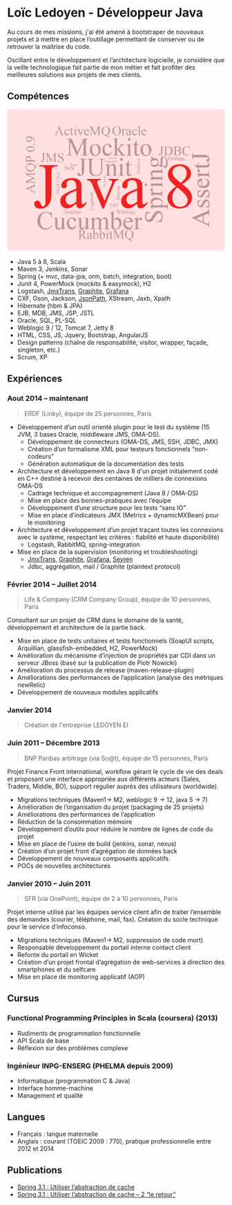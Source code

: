 # Loïc Ledoyen - Développeur Java

Au cours de mes missions, j'ai été amené à bootstraper de nouveaux projets et à mettre en place l’outillage permettant de conserver ou de retrouver la maitrise du code.

Oscillant entre le développement et l’architecture logicielle, je considère que la veille technologique fait partie de mon métier et fait profiter des meilleures solutions aux projets de mes clients.

## Compétences

![Tech Cloud](tech_cloud_2017_03_10.png)

* Java 5 à 8, Scala
* Maven 3, Jenkins, Sonar
* Spring (+ mvc, data-jpa, orm, batch, integration, boot)
* Junit 4, PowerMock (mockito & easymock), H2
* Logstash, [JmxTrans](https://github.com/jmxtrans/jmxtrans), [Graphite](https://github.com/graphite-project/), [Grafana](https://github.com/grafana/grafana)
* CXF, Gson, Jackson, [JsonPath](https://github.com/jayway/JsonPath), XStream, Jaxb, Xpath
* Hibernate (hbm & JPA)
* EJB, MDB, JMS, JSP, JSTL
* Oracle, SQL, PL-SQL
* Weblogic 9 / 12, Tomcat 7, Jetty 8
* HTML, CSS, JS, Jquery, Bootstrap, AngularJS
* Design patterns (chaîne de responsabilité, visitor, wrapper, façade, singleton, etc.)
* Scrum, XP

## Expériences

### Aout 2014 – maintenant
> ERDF (Linky), équipe de 25 personnes, Paris

* Développement d’un outil orienté plugin pour le test du système (15 JVM, 3 bases Oracle, middleware JMS, OMA-DS).
  * Développement de connecteurs (OMA-DS, JMS, SSH, JDBC, JMX)
  * Création d’un formalisme XML pour testeurs fonctionnels “non-codeurs”
  * Génération automatique de la documentation des tests
* Architecture et développement en Java 8 d'un projet initialement codé en C++ destiné à recevoir des centaines de milliers de connexions OMA-DS
  * Cadrage technique et accompagnement (Java 8 / OMA-DS)
  * Mise en place des bonnes-pratiques avec l’équipe
  * Développement d’une structure pour les tests “sans IO”
  * Mise en place d’indicateurs JMX (Metrics + dynamicMXBean) pour le monitoring
* Architecture et développement d’un projet traçant toutes les connexions avec le système, respectant les critères : fiabilité et haute disponibilité)
  * Logstash, RabbitMQ, spring-integration
* Mise en place de la supervision (monitoring et troubleshooting)
  * [JmxTrans](https://github.com/jmxtrans/jmxtrans), [Graphite](https://github.com/graphite-project/), [Grafana](https://github.com/grafana/grafana), [Seyren](https://github.com/scobal/seyren)
  * Jdbc, aggrégation, mail / Graphite (plaintext protocol)

### Février 2014 – Juillet 2014
> Life & Company (CRM Company Group), équipe de 10 personnes, Paris

Consultant sur un projet de CRM dans le domaine de la santé, développement et architecture de la partie back.

* Mise en place de tests unitaires et tests fonctionnels (SoapUI scripts, Arquillian, glassfish-embedded, H2, PowerMock)
* Amélioration du mécanisme d’injection de propriétés par CDI dans un serveur JBoss (basé sur la publication de Piotr Nowicki)
* Amélioration du processus de release (maven-release-plugin)
* Améliorations des performances de l’application (analyse des métriques newRelic)
* Développement de nouveaux modules applicatifs

### Janvier 2014
> Création de l'entreprise LEDOYEN EI

### Juin 2011 – Décembre 2013
> BNP Paribas arbitrage (via So@t), équipe de 15 personnes, Paris

Projet Finance Front international, workflow gérant le cycle de vie des deals et proposant une interface appropriée aux différents acteurs (Sales, Traders, Middle, BO), support régulier auprès des utilisateurs (worldwide).

* Migrations techniques (Maven1→ M2, weblogic 9 → 12, java 5 → 7)
* Amélioration de l’organisation du projet (packaging de 25 projets)
* Améliorations des performances de l’application
* Réduction de la consommation mémoire
* Développement d’outils pour réduire le nombre de lignes de code du projet
* Mise en place de l’usine de build (jenkins, sonar, nexus)
* Création d’un projet front d’agrégation de données back
* Développement de nouveaux composants applicatifs
* POCs de nouvelles architectures

### Janvier 2010 – Juin 2011
> SFR (via OnePoint), équipe de 2 à 10 personnes, Paris

Projet interne utilisé par les équipes service client afin de traiter l’ensemble des demandes (courier, téléphone, mail, fax).
Création du socle technique pour le service d’infoconso.

* Migrations techniques (Maven1→ M2, suppression de code mort)
* Responsable développement du portail interne contact client
* Refonte du portail en Wicket
* Création d’un projet frontal d’agrégation de web-services à direction des smartphones et du selfcare
* Mise en place de monitoring applicatif (AOP)

## Cursus

### Functional Programming Principles in Scala (coursera) (2013)
* Rudiments de programmation fonctionnelle
* API Scala de base
* Réflexion sur des problèmes complexe

### Ingénieur INPG-ENSERG (PHELMA depuis 2009)
* Informatique (programmation C & Java)
* Interface homme-machine
* Management et qualité

## Langues
* Français : langue maternelle
* Anglais : courant (TOEIC 2009 : 770), pratique professionnelle entre 2012 et 2014

## Publications
* [Spring 3.1 : Utiliser l’abstraction de cache](http://blog.soat.fr/2012/05/spring-3-1-utiliser-labstraction-de-cache/)
* [Spring 3.1 : Utiliser l’abstraction de cache – 2 “le retour”  ](http://blog.soat.fr/2012/08/spring-3-1-utiliser-labstraction-de-cache-2-le-retour/)

